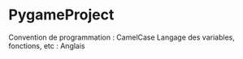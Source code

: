 # PygameProject
Convention de programmation : CamelCase
Langage des variables, fonctions, etc : Anglais